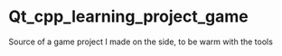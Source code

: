 # Qt_cpp_learning_project_game
Source of a game project I made on the side, to be warm with the tools
